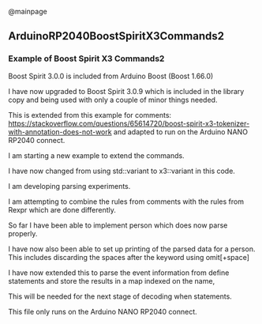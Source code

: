 @mainpage

## ArduinoRP2040BoostSpiritX3Commands2

### Example of Boost Spirit X3 Commands2

Boost Spirit 3.0.0 is included from Arduino Boost (Boost 1.66.0)

I have now upgraded to Boost Spirit 3.0.9 which is included in the library copy and being used with only a couple of minor things needed.

This is extended from this example for comments:
https://stackoverflow.com/questions/65614720/boost-spirit-x3-tokenizer-with-annotation-does-not-work
and adapted to run on the Arduino NANO RP2040 connect.

I am starting a new example to extend the commands.

I have now changed from using std::variant to x3::variant in this code.

I am developing parsing experiments.

I am attempting to combine the rules from comments with the rules from Rexpr which are done differently.

So far I have been able to implement person which does now parse properly.

I have now also been able to set up printing of the parsed data for a person. This includes discarding the spaces after the keyword using omit[+space]

I have now extended this to parse the event information from define statements and store the results in a map indexed on the name,

This will be needed for the next stage of decoding when statements.

This file only runs on the Arduino NANO RP2040 connect.

